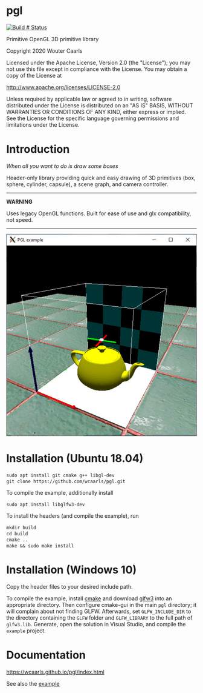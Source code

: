 # pgl
[![Build # Status](https://travis-ci.com/wcaarls/pgl.svg?branch=master)](https://travis-ci.com/wcaarls/pgl)

Primitive OpenGL 3D primitive library

Copyright 2020 Wouter Caarls

Licensed under the Apache License, Version 2.0 (the "License");
you may not use this file except in compliance with the License.
You may obtain a copy of the License at

   http://www.apache.org/licenses/LICENSE-2.0

Unless required by applicable law or agreed to in writing, software
distributed under the License is distributed on an "AS IS" BASIS,
WITHOUT WARRANTIES OR CONDITIONS OF ANY KIND, either express or implied.
See the License for the specific language governing permissions and
limitations under the License.

# Introduction

*When all you want to do is draw some boxes*

Header-only library providing quick and easy drawing of 3D primitives
(box, sphere, cylinder, capsule), a scene graph, and camera controller.

---

**WARNING**

Uses legacy OpenGL functions. Built for ease of use and glx compatibility,
not speed.

---

![Example](doc/example.jpg)

# Installation (Ubuntu 18.04)
```
sudo apt install git cmake g++ libgl-dev
git clone https://github.com/wcaarls/pgl.git
```

To compile the example, additionally install
```
sudo apt install libglfw3-dev
```

To install the headers (and compile the example), run

```
mkdir build
cd build
cmake ..
make && sudo make install
```

# Installation (Windows 10)

Copy the header files to your desired include path.

To compile the example, install [cmake](https://cmake.org/download/) and download [glfw3](https://www.glfw.org/) into an appropriate directory. Then configure cmake-gui in the main `pgl` directory; it will complain about not finding GLFW. Afterwards, set `GLFW_INCLUDE_DIR` to the directory containing the `GLFW` folder and `GLFW_LIBRARY` to the full path of `glfw3.lib`. Generate, open the solution in Visual Studio, and compile the `example` project.

# Documentation

https://wcaarls.github.io/pgl/index.html

See also the [example](src/example.cpp)
